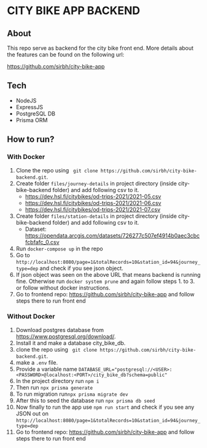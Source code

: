# CITY BIKE APP BACKEND
## About

This repo serve as backend for the city bike front end. More details about the features can be found on the following url:

https://github.com/sirbh/city-bike-app





## Tech

- NodeJS
- ExpressJS
- PostgreSQL DB
- Prisma ORM

## How to run?


### With Docker


1. Clone the repo using ``` git clone https://github.com/sirbh/city-bike-backend.git```.
2. Create folder ```files/journey-details``` in project directory (inside city-bike-backend folder) and add following csv to it.
   * <https://dev.hsl.fi/citybikes/od-trips-2021/2021-05.csv>
   * <https://dev.hsl.fi/citybikes/od-trips-2021/2021-06.csv>
   * <https://dev.hsl.fi/citybikes/od-trips-2021/2021-07.csv>
3. Create folder ```files/station-details``` in project directory (inside city-bike-backend folder) and add following csv to it.
   * Dataset: <https://opendata.arcgis.com/datasets/726277c507ef4914b0aec3cbcfcbfafc_0.csv>
4. Run ```docker-compose up``` in the repo
5. Go to ```http://localhost:8080/page=1&totalRecords=10&station_id=94&journey_type=dep``` and check if you see json object.
6. If json object was seen on the above URL that means backend is running fine. Otherwise run ```docker system prune``` and again follow steps 1. to 3. or follow without docker instructions.
7. Go to frontend repo: https://github.com/sirbh/city-bike-app and follow steps there to run front end

### Without Docker

1. Download postgres database from https://www.postgresql.org/download/.
2. Install it and make a database city_bike_db.
3. clone the repo using ``` git clone https://github.com/sirbh/city-bike-backend.git```.
4. make a ```.env``` file.
5. Provide a variable name ```DATABASE_URL="postgresql://<USER>:<PASSWORD>@localhost:<PORT>/city_bike_db?schema=public"```
6. In the project directory run ```npm i```
7. Then run ```npx prisma generate```
8. To run migration run```npx prisma migrate dev```
9. After this to seed the database run ```npx prisma db seed```
10. Now finally to run the app use ```npm run start``` and check if you see any JSON out on ```http://localhost:8080/page=1&totalRecords=10&station_id=94&journey_type=dep```
11. Go to frontend repo: https://github.com/sirbh/city-bike-app and follow steps there to run front end


